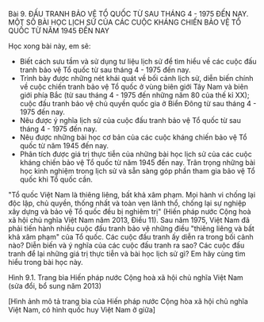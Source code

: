 Bài 9. ĐẤU TRANH BẢO VỆ TỔ QUỐC TỪ SAU THÁNG 4 - 1975 ĐẾN NAY. MỘT SỐ BÀI HỌC LỊCH SỬ CỦA CÁC CUỘC KHÁNG CHIẾN BẢO VỆ TỔ QUỐC TỪ NĂM 1945 ĐẾN NAY

Học xong bài này, em sẽ:
- Biết cách sưu tầm và sử dụng tư liệu lịch sử để tìm hiểu về các cuộc đấu tranh bảo vệ Tổ quốc từ sau tháng 4 - 1975 đến nay.
- Trình bày được những nét khái quát về bối cảnh lịch sử, diễn biến chính về cuộc chiến tranh bảo vệ Tổ quốc ở vùng biên giới Tây Nam và biên giới phía Bắc (từ sau tháng 4 - 1975 đến những năm 80 của thế kỉ XX); cuộc đấu tranh bảo vệ chủ quyền quốc gia ở Biển Đông từ sau tháng 4 - 1975 đến nay.
- Nêu được ý nghĩa lịch sử của cuộc đấu tranh bảo vệ Tổ quốc từ sau tháng 4 - 1975 đến nay.
- Nêu được những bài học cơ bản của các cuộc kháng chiến bảo vệ Tổ quốc từ năm 1945 đến nay.
- Phân tích được giá trị thực tiễn của những bài học lịch sử của các cuộc kháng chiến bảo vệ Tổ quốc từ năm 1945 đến nay. Trân trọng những bài học kinh nghiệm trong lịch sử và sẵn sàng góp phần tham gia bảo vệ Tổ quốc khi Tổ quốc cần.

"Tổ quốc Việt Nam là thiêng liêng, bất khả xâm phạm. Mọi hành vi chống lại độc lập, chủ quyền, thống nhất và toàn vẹn lãnh thổ, chống lại sự nghiệp xây dựng và bảo vệ Tổ quốc đều bị nghiêm trị" (Hiến pháp nước Cộng hoà xã hội chủ nghĩa Việt Nam năm 2013, Điều 11). Sau năm 1975, Việt Nam đã phải tiến hành nhiều cuộc đấu tranh bảo vệ những điều "thiêng liêng và bất khả xâm phạm" của Tổ quốc. Các cuộc đấu tranh ấy diễn ra trong bối cảnh nào? Diễn biến và ý nghĩa của các cuộc đấu tranh ra sao? Các cuộc đấu tranh để lại những giá trị thực tiễn và bài học lịch sử gì? Em hãy cùng tìm hiểu trong bài học này.

Hình 9.1. Trang bìa Hiến pháp nước Cộng hoà xã hội chủ nghĩa Việt Nam (sửa đổi, bổ sung năm 2013)

[Hình ảnh mô tả trang bìa của Hiến pháp nước Cộng hòa xã hội chủ nghĩa Việt Nam, có hình quốc huy Việt Nam ở giữa]